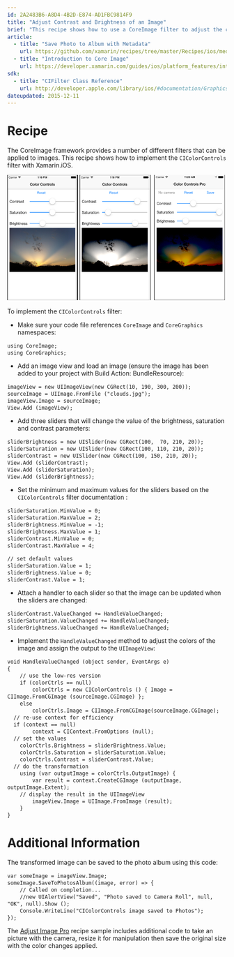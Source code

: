 ```yaml
---
id: 2A2483B6-A8D4-4B2D-E874-AD1FBC9814F9
title: "Adjust Contrast and Brightness of an Image"
brief: "This recipe shows how to use a CoreImage filter to adjust the contrast, saturation and brightness of an image."
article:
  - title: "Save Photo to Album with Metadata" 
    url: https://github.com/xamarin/recipes/tree/master/Recipes/ios/media/video_and_photos/save_photo_to_album_with_metadata
  - title: "Introduction to Core Image" 
    url: https://developer.xamarin.com/guides/ios/platform_features/introduction_to_coreimage
sdk:
  - title: "CIFilter Class Reference" 
    url: http://developer.apple.com/library/ios/#documentation/GraphicsImaging/Reference/QuartzCoreFramework/Classes/CIFilter_Class/Reference/Reference.html
dateupdated: 2015-12-11
---
```


# Recipe

The CoreImage framework provides a number of different
filters that can be applied to images. This recipe shows how to implement the
`CIColorControls` filter with Xamarin.iOS.



 [ ![](Images/ColorControls.png)](Images/ColorControls.png)

To implement the `CIColorControls` filter:

-  Make sure your code file references `CoreImage` and `CoreGraphics` namespaces:


```
using CoreImage;
using CoreGraphics;
```

-  Add an image view and load an image (ensure the image has been added to your project with Build Action: BundleResource):


```
imageView = new UIImageView(new CGRect(10, 190, 300, 200));
sourceImage = UIImage.FromFile ("clouds.jpg");
imageView.Image = sourceImage;
View.Add (imageView);
```

-  Add three sliders that will change the value of the brightness, saturation and contrast parameters:


```
sliderBrightness = new UISlider(new CGRect(100,  70, 210, 20));
sliderSaturation = new UISlider(new CGRect(100, 110, 210, 20));
sliderContrast = new UISlider(new CGRect(100, 150, 210, 20));
View.Add (sliderContrast);
View.Add (sliderSaturation);
View.Add (sliderBrightness);
```

-  Set the minimum and maximum values for the sliders based on the `CIColorControls` filter documentation :


```
sliderSaturation.MinValue = 0;
sliderSaturation.MaxValue = 2;
sliderBrightness.MinValue = -1;
sliderBrightness.MaxValue = 1;
sliderContrast.MinValue = 0;
sliderContrast.MaxValue = 4;
```

```
// set default values
sliderSaturation.Value = 1;
sliderBrightness.Value = 0;
sliderContrast.Value = 1;
```

-  Attach a handler to each slider so that the image can be updated when the sliders are changed:


```
sliderContrast.ValueChanged += HandleValueChanged;
sliderSaturation.ValueChanged += HandleValueChanged;
sliderBrightness.ValueChanged += HandleValueChanged;
```

-  Implement the `HandleValueChanged` method to adjust the colors of the image and assign the output to the `UIImageView`:


```
void HandleValueChanged (object sender, EventArgs e)
{
	// use the low-res version
	if (colorCtrls == null)
		colorCtrls = new CIColorControls () { Image = CIImage.FromCGImage (sourceImage.CGImage) };
	else
		colorCtrls.Image = CIImage.FromCGImage(sourceImage.CGImage);
  // re-use context for efficiency
  if (context == null)
		context = CIContext.FromOptions (null);
  // set the values
	colorCtrls.Brightness = sliderBrightness.Value;
	colorCtrls.Saturation = sliderSaturation.Value;
	colorCtrls.Contrast = sliderContrast.Value;
  // do the transformation
	using (var outputImage = colorCtrls.OutputImage) {
		var result = context.CreateCGImage (outputImage, outputImage.Extent);
    // display the result in the UIImageView
		imageView.Image = UIImage.FromImage (result);
	}
}
```

# Additional Information

The transformed image can be saved to the photo album using this code:

```
var someImage = imageView.Image;
someImage.SaveToPhotosAlbum((image, error) => {
    // Called on completion...
    //new UIAlertView("Saved", "Photo saved to Camera Roll", null, "OK", null).Show ();
    Console.WriteLine("CIColorControls image saved to Photos");
});
```

The [Adjust Image Pro](https://github.com/xamarin/Recipes/tree/master/ios/media/coreimage/adjust_contrast_and_brightness_of_an_image/color_controls_pro)
recipe sample includes additional code to take an picture with
the camera, resize it for manipulation then save the original size with the
color changes applied.

